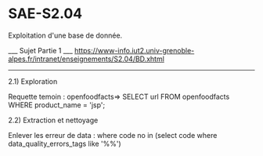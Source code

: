 # SAE-S2.04
Exploitation d'une base de donnée.



___ Sujet Partie 1 ___
https://www-info.iut2.univ-grenoble-alpes.fr/intranet/enseignements/S2.04/BD.xhtml
______________________

2.1) Exploration

Requette temoin : openfoodfacts=> SELECT url FROM openfoodfacts WHERE product_name = 'jsp';


2.2) Extraction et nettoyage 

Enlever les erreur de data :  where code no in (select code where data_quality_errors_tags like '%%')
